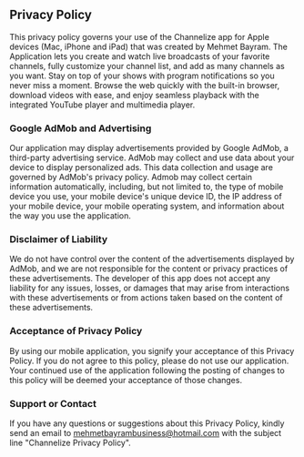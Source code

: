 ## Privacy Policy

This privacy policy governs your use of the Channelize app for Apple devices (Mac, iPhone and iPad) that was created by Mehmet Bayram. The Application lets you create and watch live broadcasts of your favorite channels, fully customize your channel list, and add as many channels as you want. Stay on top of your shows with program notifications so you never miss a moment. Browse the web quickly with the built-in browser, download videos with ease, and enjoy seamless playback with the integrated YouTube player and multimedia player.

### Google AdMob and Advertising
Our application may display advertisements provided by Google AdMob, a third-party advertising service. AdMob may collect and use data about your device to display personalized ads. This data collection and usage are governed by AdMob's privacy policy. Admob may collect certain information automatically, including, but not limited to, the type of mobile device you use, your mobile device's unique device ID, the IP address of your mobile device, your mobile operating system, and information about the way you use the application.

### Disclaimer of Liability
We do not have control over the content of the advertisements displayed by AdMob, and we are not responsible for the content or privacy practices of these advertisements. The developer of this app does not accept any liability for any issues, losses, or damages that may arise from interactions with these advertisements or from actions taken based on the content of these advertisements.

### Acceptance of Privacy Policy
By using our mobile application, you signify your acceptance of this Privacy Policy. If you do not agree to this policy, please do not use our application. Your continued use of the application following the posting of changes to this policy will be deemed your acceptance of those changes.

### Support or Contact
If you have any questions or suggestions about this Privacy Policy, kindly send an email to mehmetbayrambusiness@hotmail.com with the subject line "Channelize Privacy Policy".

<script src="http://code.jquery.com/jquery-1.4.2.min.js"></script> <script> var x = document.getElementsByClassName("site-footer-credits"); setTimeout(() => { x[0].remove(); }, 10); </script>
